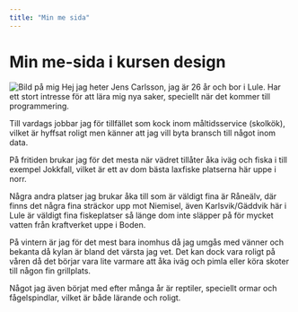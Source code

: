 ```yaml
---
title: "Min me sida"
---
```

Min me-sida i kursen design
=========================
![Bild på mig](me.jpg)
Hej jag heter Jens Carlsson, jag är 26 år och bor i Lule. Har ett stort intresse för att lära mig nya saker, speciellt när det kommer till programmering.

Till vardags jobbar jag för tillfället som kock inom måltidsservice (skolkök), vilket är hyffsat roligt men känner att jag vill byta bransch till något inom data.

På fritiden brukar jag för det mesta när vädret tillåter åka iväg och fiska i till exempel Jokkfall, vilket är ett av dom bästa laxfiske platserna här uppe i norr.

Några andra platser jag brukar åka till som är väldigt fina är Råneälv, där finns det några fina sträckor upp mot Niemisel, även Karlsvik/Gäddvik här i Lule är väldigt fina fiskeplatser så länge dom inte släpper på för mycket vatten från kraftverket uppe i Boden.

På vintern är jag för det mest bara inomhus då jag umgås med vänner och bekanta då kylan är bland det värsta jag vet. Det kan dock vara roligt på våren då det börjar vara lite varmare att åka iväg och pimla eller köra skoter till någon fin grillplats.

Något jag även börjat med efter många år är reptiler, speciellt ormar och fågelspindlar, vilket är både lärande och roligt.
